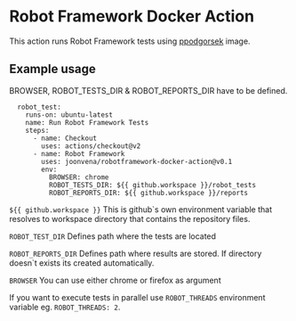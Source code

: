 # Robot Framework Docker Action

This action runs Robot Framework tests using [ppodgorsek](https://github.com/ppodgorsek/docker-robot-framework) image.

## Example usage

BROWSER, ROBOT_TESTS_DIR & ROBOT_REPORTS_DIR have to be defined.

```jobs:
  robot_test:
    runs-on: ubuntu-latest
    name: Run Robot Framework Tests
    steps:
      - name: Checkout
        uses: actions/checkout@v2
      - name: Robot Framework
        uses: joonvena/robotframework-docker-action@v0.1
        env:
          BROWSER: chrome
          ROBOT_TESTS_DIR: ${{ github.workspace }}/robot_tests
          ROBOT_REPORTS_DIR: ${{ github.workspace }}/reports
```

`${{ github.workspace }}`
This is github`s own environment variable that resolves to workspace directory that contains the repository files.

`ROBOT_TEST_DIR`
Defines path where the tests are located

`ROBOT_REPORTS_DIR`
Defines path where results are stored. If directory doesn`t exists its created automatically. 

`BROWSER`
You can use either chrome or firefox as argument

If you want to execute tests in parallel use `ROBOT_THREADS` environment variable eg. `ROBOT_THREADS: 2`.
